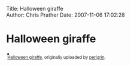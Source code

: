 Title: Halloween giraffe  
Author: Chris Prather
Date: 2007-11-06 17:02:28

# Halloween giraffe
<style type="text/css">
.flickr-photo { border: solid 2px #000000; }
.flickr-yourcomment { }
.flickr-frame { text-align: left; padding: 3px; }
.flickr-caption { font-size: 0.8em; margin-top: 0px; }
</style>

<div class="flickr-frame">
	<a href="http://www.flickr.com/photos/perigrin/1880408172/" title="photo sharing"><img src="http://farm3.static.flickr.com/2371/1880408172_ba61c66df7.jpg" class="flickr-photo" alt="" /></a>
<br />
	<span class="flickr-caption"><a href="http://www.flickr.com/photos/perigrin/1880408172/">Halloween giraffe</a>, originally uploaded by <a href="http://www.flickr.com/people/perigrin/">perigrin</a>.</span>
</div>
				
<p class="flickr-yourcomment">
	
</p>
